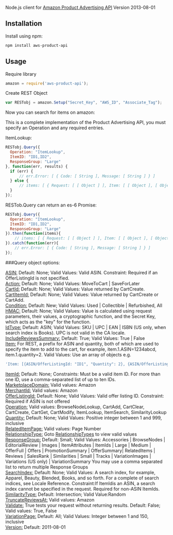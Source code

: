 Node.js client for [Amazon Product Advertising API](https://affiliate-program.amazon.com/gp/advertising/api/detail/main.html) Version 2013-08-01   

## Installation
Install using npm:
```sh
npm install aws-product-api
```

## Usage

Require library
```javascript
amazon = require('aws-product-api');
```

Create REST Object
```javascript
var RESTobj = amazon.Setup("Secret_Key", "AWS_ID", "Associate_Tag");
```

Now you can search for items on amazon:

This is a complete implementation of the Product Advertising API, you must specify an Operation and any required entries.

ItemLookup:
```javascript
RESTobj.Query({
  Operation: "ItemLookup",
  ItemID: "ID1,ID2",
  ResponseGroup: "Large"
}, function(err, results) {
  if (err) {
	  // err.Error: [ { Code: [ String ], Message: [ String ] } ]
  } else {
	  // items: [ { Request: [ [ Object ] ], Item: [ [ Object ], [ Object ] ] } ]
  }
});
```


RESTob.Query can return an es-6 Promise:
```javascript
RESTobj.Query({
  Operation: "ItemLookup",
  ItemID: "ID1,ID2",
  ResponseGroup: "Large"
}).then(function(items){
	// items: [ { Request: [ [ Object ] ], Item: [ [ Object ], [ Object ] ] } ]
}).catch(function(err){
	// err.Error: [ { Code: [ String ], Message: [ String ] } ]
});
```

###Query object options:

[ASIN:](http://docs.aws.amazon.com/AWSECommerceService/latest/DG/CartAdd.html) Default: None; Valid Values: Valid ASIN. Constraint: Required if an OfferListingId is not specified.  
[Action:](http://docs.aws.amazon.com/AWSECommerceService/latest/DG/CartModify.html) Default: None; Valid Values: MoveToCart | SaveForLater  
[CartId:](http://docs.aws.amazon.com/AWSECommerceService/latest/DG/CartAdd.html) Default: None; Valid Values: Value returned by CartCreate.  
[CartItemId:](http://docs.aws.amazon.com/AWSECommerceService/latest/DG/CartModify.html) Default: None; Valid Values: Value returned by CartCreate or CartAdd.  
[Condition:](http://docs.aws.amazon.com/AWSECommerceService/latest/DG/ItemLookup.html) Default: New; Valid Values: Used | Collectible | Refurbished, All  
[HMAC:](http://docs.aws.amazon.com/AWSECommerceService/latest/DG/CartAdd.html) Default: None; Valid Values: Value is calculated using request parameters, their values, a cryptographic function, and the Secret Key, which acts as the "key" for the function.  
[IdType:](http://docs.aws.amazon.com/AWSECommerceService/latest/DG/ItemLookup.html) Default: ASIN; Valid Values: SKU | UPC | EAN | ISBN (US only, when search index is Books). UPC is not valid in the CA locale.  
[IncludeReviewsSummary:](http://docs.aws.amazon.com/AWSECommerceService/latest/DG/ItemLookup.html) Default: True; Valid Values: True | False  
[Item:](http://docs.aws.amazon.com/AWSECommerceService/latest/DG/CartCreate.html) For REST, a prefix for ASIN and quantity, both of which are used to specify the item to add to the cart, for example, item.1.ASIN=1234abcd, item.1.quantity=2. Valid Values: Use an array of objects e.g.
```javascript
'Item: [{ASIN/OfferListingId: "ID1", "Quantity": 2}, {ASIN/OfferListingId: "ID2", "Quantity": 1}]'
```  
[ItemId:](http://docs.aws.amazon.com/AWSECommerceService/latest/DG/ItemLookup.html) Default: None; Constraints: Must be a valid item ID. For more than one ID, use a comma-separated list of up to ten IDs.  
[MarketplaceDomain:](http://docs.aws.amazon.com/AWSECommerceService/latest/DG/CommonRequestParameters.html) Valid values: Amazon  
[MerchantId:](http://docs.aws.amazon.com/AWSECommerceService/latest/DG/ItemLookup.html) Valid values: Amazon  
[OfferListingId:](http://docs.aws.amazon.com/AWSECommerceService/latest/DG/CartAdd.html) Default: None; Valid Values: Valid offer listing ID. Constraint: Required if ASIN is not offered  
[Operation:](http://docs.aws.amazon.com/AWSECommerceService/latest/DG/CommonRequestParameters.html) Valid values: BrowseNodeLookup, CartAdd, CartClear, CartCreate, CartGet, CartModify, ItemLookup, ItemSearch, SimilarityLookup  
[Quantity:](http://docs.aws.amazon.com/AWSECommerceService/latest/DG/CartAdd.html) Default: None; Valid Values: Positive integer between 1 and 999, inclusive  
[RelatedItemPage:](http://docs.aws.amazon.com/AWSECommerceService/latest/DG/ItemLookup.html) Valid values: Page Number  
[RelationshipType:](http://docs.aws.amazon.com/AWSECommerceService/latest/DG/ItemLookup.html) Goto [RelationshipTypes](http://docs.aws.amazon.com/AWSECommerceService/latest/DG/SuggestingSimilarItemstoBuy.html#RelationshipTypes) to view valid values  
[ResponseGroup:](http://docs.aws.amazon.com/AWSECommerceService/latest/DG/ItemLookup.html) Default: Small; Valid Values: Accessories | BrowseNodes | EditorialReview | Images | ItemAttributes | ItemIds | Large | Medium | OfferFull | Offers | PromotionSummary | OfferSummary| RelatedItems | Reviews | SalesRank | Similarities | Small | Tracks | VariationImages | Variations (US only) | VariationSummary You may use a comma separated list to return multiple Response Groups   
[SearchIndex:](http://docs.aws.amazon.com/AWSECommerceService/latest/DG/ItemLookup.html) Default: None; Valid Values: A search index, for example, Apparel, Beauty, Blended, Books, and so forth. For a complete of search indices, see Locale Reference. Constraint:If ItemIdis an ASIN, a search index cannot be specified in the request. Required for non-ASIN ItemIds.  
[SimilarityType:](http://docs.aws.amazon.com/AWSECommerceService/latest/DG/SimilarityLookup.html) Default: Intersection; Valid Value:Random  
[TruncateReviewsAt:](http://docs.aws.amazon.com/AWSECommerceService/latest/DG/ItemLookup.html) Valid values: Amazon  
[Validate:](http://docs.aws.amazon.com/AWSECommerceService/latest/DG/CommonRequestParameters.html) True tests your request without returning results. Default: False; Valid values: True, False  
[VariationPage:](http://docs.aws.amazon.com/AWSECommerceService/latest/DG/ItemLookup.html) Default: All; Valid Values: Integer between 1 and 150, inclusive  
[Version:](http://docs.aws.amazon.com/AWSECommerceService/latest/DG/CommonRequestParameters.html) Default: 2011-08-01  
